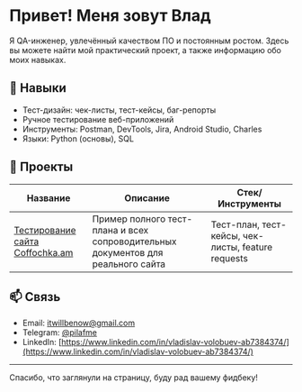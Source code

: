 # Привет! Меня зовут Влад

Я QA-инженер, увлечённый качеством ПО и постоянным ростом. Здесь вы можете найти мой практический проект, а также информацию обо моих навыках.

## 🚀 Навыки

- Тест-дизайн: чек-листы, тест-кейсы, баг-репорты
- Ручное тестирование веб-приложений
- Инструменты: Postman, DevTools, Jira, Android Studio, Charles
- Языки: Python (основы), SQL

## 📂 Проекты

| Название | Описание | Стек/Инструменты |
|---------|----------|------------------|
| [Тестирование сайта Coffochka.am](https://github.com/pilafme/test-coffochka-website/blob/main/README.md) | Пример полного тест-плана и всех сопроводительных документов для реального сайта | Тест-план, тест-кейсы, чек-листы, feature requests |

## 📫 Связь

- Email: itwillbenow@gmail.com  
- Telegram: [@pilafme](https://t.me/pilafme/)
- LinkedIn: [https://www.linkedin.com/in/vladislav-volobuev-ab7384374/](https://www.linkedin.com/in/vladislav-volobuev-ab7384374/)

---

Спасибо, что заглянули на страницу, буду рад вашему фидбеку!

